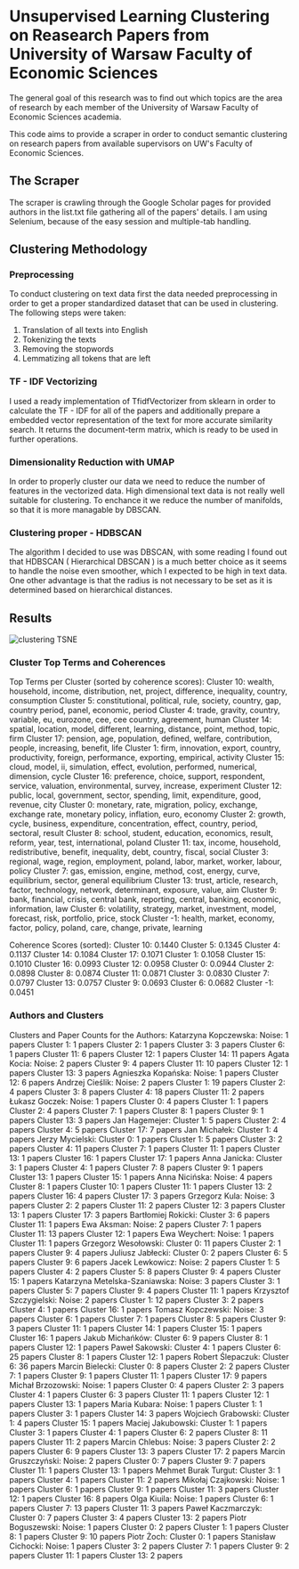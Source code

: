 # Unsupervised Learning Clustering on Reasearch Papers from University of Warsaw Faculty of Economic Sciences

The general goal of this research was to find out which topics are the area of research by each member of the University of Warsaw Faculty of Economic Sciences academia.


This code aims to provide a scraper in order to conduct semantic clustering on research papers from available supervisors on UW's Faculty of Economic Sciences.

## The Scraper

The scraper is crawling through the Google Scholar pages for provided authors in the list.txt file gathering all of the papers' details.
I am using Selenium, because of the easy session and multiple-tab handling. 

## Clustering Methodology

### Preprocessing

To conduct clustering on text data first the data needed preprocessing in order to get a proper standardized dataset that can be used in clustering.
The following steps were taken:
1) Translation of all texts into English
2) Tokenizing the texts
3) Removing the stopwords
4) Lemmatizing all tokens that are left

### TF - IDF Vectorizing

I used a ready implementation of TfidfVectorizer from sklearn in order to calculate the TF - IDF for all of the papers and additionally prepare a embedded vector representation of the text for more accurate similarity search.
It returns the document-term matrix, which is ready to be used in further operations.

### Dimensionality Reduction with UMAP

In order to properly cluster our data we need to reduce the number of features in the vectorized data. High dimensional text data is not really well suitable for clustering.
To enchance it we reduce the number of manifolds, so that it is more managable by DBSCAN.


### Clustering proper - HDBSCAN

The algorithm I decided to use was DBSCAN, with some reading I found out that HDBSCAN ( Hierarchical DBSCAN ) is a much better choice as it seems to handle the noise even smoother, which I expected to be high in text data.
One other advantage is that the radius is not necessary to be set as it is determined based on hierarchical distances. 


## Results

![clustering TSNE](https://github.com/user-attachments/assets/5d5678fb-107d-4c7d-b827-4a2c72bbda08)


### Cluster Top Terms and Coherences

Top Terms per Cluster (sorted by coherence scores):
Cluster 10: wealth, household, income, distribution, net, project, difference, inequality, country, consumption
Cluster 5: constitutional, political, rule, society, country, gap, country period, panel, economic, period
Cluster 4: trade, gravity, country, variable, eu, eurozone, cee, cee country, agreement, human
Cluster 14: spatial, location, model, different, learning, distance, point, method, topic, firm
Cluster 17: pension, age, population, defined, welfare, contribution, people, increasing, benefit, life
Cluster 1: firm, innovation, export, country, productivity, foreign, performance, exporting, empirical, activity
Cluster 15: cloud, model, ii, simulation, effect, evolution, performed, numerical, dimension, cycle
Cluster 16: preference, choice, support, respondent, service, valuation, environmental, survey, increase, experiment
Cluster 12: public, local, government, sector, spending, limit, expenditure, good, revenue, city
Cluster 0: monetary, rate, migration, policy, exchange, exchange rate, monetary policy, inflation, euro, economy
Cluster 2: growth, cycle, business, expenditure, concentration, effect, country, period, sectoral, result
Cluster 8: school, student, education, economics, result, reform, year, test, international, poland
Cluster 11: tax, income, household, redistributive, benefit, inequality, debt, country, fiscal, social
Cluster 3: regional, wage, region, employment, poland, labor, market, worker, labour, policy
Cluster 7: gas, emission, engine, method, cost, energy, curve, equilibrium, sector, general equilibrium
Cluster 13: trust, article, research, factor, technology, network, determinant, exposure, value, aim
Cluster 9: bank, financial, crisis, central bank, reporting, central, banking, economic, information, law
Cluster 6: volatility, strategy, market, investment, model, forecast, risk, portfolio, price, stock
Cluster -1: health, market, economy, factor, policy, poland, care, change, private, learning

Coherence Scores (sorted):
Cluster 10: 0.1440
Cluster 5: 0.1345
Cluster 4: 0.1137
Cluster 14: 0.1084
Cluster 17: 0.1071
Cluster 1: 0.1058
Cluster 15: 0.1010
Cluster 16: 0.0993
Cluster 12: 0.0958
Cluster 0: 0.0944
Cluster 2: 0.0898
Cluster 8: 0.0874
Cluster 11: 0.0871
Cluster 3: 0.0830
Cluster 7: 0.0797
Cluster 13: 0.0757
Cluster 9: 0.0693
Cluster 6: 0.0682
Cluster -1: 0.0451

### Authors and Clusters
Clusters and Paper Counts for the Authors:
Katarzyna Kopczewska:
  Noise: 1 papers
  Cluster 1: 1 papers
  Cluster 2: 1 papers
  Cluster 3: 3 papers
  Cluster 6: 1 papers
  Cluster 11: 6 papers
  Cluster 12: 1 papers
  Cluster 14: 11 papers
Agata Kocia:
  Noise: 2 papers
  Cluster 9: 4 papers
  Cluster 11: 10 papers
  Cluster 12: 1 papers
  Cluster 13: 3 papers
Agnieszka Kopańska:
  Noise: 1 papers
  Cluster 12: 6 papers
Andrzej Cieślik:
  Noise: 2 papers
  Cluster 1: 19 papers
  Cluster 2: 4 papers
  Cluster 3: 8 papers
  Cluster 4: 18 papers
  Cluster 11: 2 papers
Łukasz Goczek:
  Noise: 1 papers
  Cluster 0: 4 papers
  Cluster 1: 1 papers
  Cluster 2: 4 papers
  Cluster 7: 1 papers
  Cluster 8: 1 papers
  Cluster 9: 1 papers
  Cluster 13: 3 papers
Jan Hagemejer:
  Cluster 1: 5 papers
  Cluster 2: 4 papers
  Cluster 4: 5 papers
  Cluster 17: 7 papers
Jan Michałek:
  Cluster 1: 4 papers
Jerzy Mycielski:
  Cluster 0: 1 papers
  Cluster 1: 5 papers
  Cluster 3: 2 papers
  Cluster 4: 11 papers
  Cluster 7: 1 papers
  Cluster 11: 1 papers
  Cluster 13: 1 papers
  Cluster 16: 1 papers
  Cluster 17: 1 papers
Anna Janicka:
  Cluster 3: 1 papers
  Cluster 4: 1 papers
  Cluster 7: 8 papers
  Cluster 9: 1 papers
  Cluster 13: 1 papers
  Cluster 15: 1 papers
Anna Nicińska:
  Noise: 4 papers
  Cluster 8: 1 papers
  Cluster 10: 1 papers
  Cluster 11: 1 papers
  Cluster 13: 2 papers
  Cluster 16: 4 papers
  Cluster 17: 3 papers
Grzegorz Kula:
  Noise: 3 papers
  Cluster 2: 2 papers
  Cluster 11: 2 papers
  Cluster 12: 3 papers
  Cluster 13: 1 papers
  Cluster 17: 3 papers
Bartłomiej Rokicki:
  Cluster 3: 6 papers
  Cluster 11: 1 papers
Ewa Aksman:
  Noise: 2 papers
  Cluster 7: 1 papers
  Cluster 11: 13 papers
  Cluster 12: 1 papers
Ewa Weychert:
  Noise: 1 papers
  Cluster 11: 1 papers
Grzegorz Wesołowski:
  Cluster 0: 11 papers
  Cluster 2: 1 papers
  Cluster 9: 4 papers
Juliusz Jabłecki:
  Cluster 0: 2 papers
  Cluster 6: 5 papers
  Cluster 9: 6 papers
Jacek Lewkowicz:
  Noise: 2 papers
  Cluster 1: 5 papers
  Cluster 4: 2 papers
  Cluster 5: 8 papers
  Cluster 9: 4 papers
  Cluster 15: 1 papers
Katarzyna Metelska-Szaniawska:
  Noise: 3 papers
  Cluster 3: 1 papers
  Cluster 5: 7 papers
  Cluster 9: 4 papers
  Cluster 11: 1 papers
Krzysztof Szczygielski:
  Noise: 2 papers
  Cluster 1: 12 papers
  Cluster 3: 2 papers
  Cluster 4: 1 papers
  Cluster 16: 1 papers
Tomasz Kopczewski:
  Noise: 3 papers
  Cluster 6: 1 papers
  Cluster 7: 1 papers
  Cluster 8: 5 papers
  Cluster 9: 3 papers
  Cluster 11: 1 papers
  Cluster 14: 1 papers
  Cluster 15: 1 papers
  Cluster 16: 1 papers
Jakub Michańków:
  Cluster 6: 9 papers
  Cluster 8: 1 papers
  Cluster 12: 1 papers
Paweł Sakowski:
  Cluster 4: 1 papers
  Cluster 6: 25 papers
  Cluster 8: 1 papers
  Cluster 12: 1 papers
Robert Ślepaczuk:
  Cluster 6: 36 papers
Marcin Bielecki:
  Cluster 0: 8 papers
  Cluster 2: 2 papers
  Cluster 7: 1 papers
  Cluster 9: 1 papers
  Cluster 11: 1 papers
  Cluster 17: 9 papers
Michał Brzozowski:
  Noise: 1 papers
  Cluster 0: 4 papers
  Cluster 2: 3 papers
  Cluster 4: 1 papers
  Cluster 6: 3 papers
  Cluster 11: 1 papers
  Cluster 12: 1 papers
  Cluster 13: 1 papers
Maria Kubara:
  Noise: 1 papers
  Cluster 1: 1 papers
  Cluster 3: 1 papers
  Cluster 14: 3 papers
Wojciech Grabowski:
  Cluster 1: 4 papers
  Cluster 15: 1 papers
Maciej Jakubowski:
  Cluster 1: 1 papers
  Cluster 3: 1 papers
  Cluster 4: 1 papers
  Cluster 6: 2 papers
  Cluster 8: 11 papers
  Cluster 11: 2 papers
Marcin Chlebus:
  Noise: 3 papers
  Cluster 2: 2 papers
  Cluster 6: 9 papers
  Cluster 13: 3 papers
  Cluster 17: 2 papers
Marcin Gruszczyński:
  Noise: 2 papers
  Cluster 0: 7 papers
  Cluster 9: 7 papers
  Cluster 11: 1 papers
  Cluster 13: 1 papers
Mehmet Burak Turgut:
  Cluster 3: 1 papers
  Cluster 4: 1 papers
  Cluster 11: 2 papers
Mikołaj Czajkowski:
  Noise: 1 papers
  Cluster 6: 1 papers
  Cluster 9: 1 papers
  Cluster 11: 3 papers
  Cluster 12: 1 papers
  Cluster 16: 8 papers
Olga Kiuila:
  Noise: 1 papers
  Cluster 6: 1 papers
  Cluster 7: 13 papers
  Cluster 11: 3 papers
Paweł Kaczmarczyk:
  Cluster 0: 7 papers
  Cluster 3: 4 papers
  Cluster 13: 2 papers
Piotr Boguszewski:
  Noise: 1 papers
  Cluster 0: 2 papers
  Cluster 1: 1 papers
  Cluster 8: 1 papers
  Cluster 9: 10 papers
Piotr Żoch:
  Cluster 0: 1 papers
Stanisław Cichocki:
  Noise: 1 papers
  Cluster 3: 2 papers
  Cluster 7: 1 papers
  Cluster 9: 2 papers
  Cluster 11: 1 papers
  Cluster 13: 2 papers

